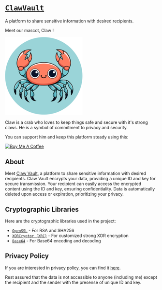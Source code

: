 # [`ClawVault`](https://claw-vault.up.railway.app)

A platform to share sensitive information with desired recipients.

Meet our mascot, Claw ! 

<img src="assets/claw-logo.png" width="256px" alt="Claw Vault" />

Claw is a crab who loves to keep things safe and secure with it's strong claws.
He is a symbol of commitment to privacy and security.

You can support him and keep this platform steady using this:

<a href="https://www.buymeacoffee.com/shank03" target="_blank"><img src="https://cdn.buymeacoffee.com/buttons/v2/default-yellow.png" alt="Buy Me A Coffee" style="height: 42px !important;width: 148px !important;" ></a>

## About

Meet [Claw Vault](https://claw-vault.up.railway.app), a platform to share sensitive information with desired recipients. Claw Vault encrypts your data, providing a unique ID and key for secure transmission. Your recipient can easily access the encrypted content using the ID and key, ensuring confidentiality. Data is automatically deleted upon access or expiration, prioritizing your privacy.

## Cryptographic Libraries

Here are the cryptographic libraries used in the project:
- [`OpenSSL`](https://crates.io/crates/openssl) - For RSA and SHA256
- [`XORCryptor (XRC)`](https://crates.io/crates/xor_cryptor) - For customized strong XOR encryption
- [`Base64`](https://crates.io/crates/base64) - For Base64 encoding and decoding

## Privacy Policy

If you are interested in privacy policy, you can find it [here](https://claw-vault.up.railway.app/privacy).

Rest assured that the data is not accessible to anyone (including me) except the recipient and the sender with the presense of unique ID and key.
